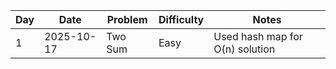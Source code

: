 | Day | Date | Problem | Difficulty | Notes |
|-----|------|---------|------------|-------|
| 1 | 2025-10-17 | Two Sum | Easy | Used hash map for O(n) solution |
